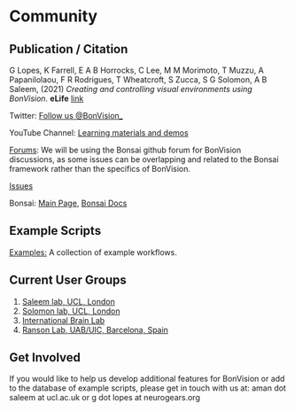 # Community

## Publication / Citation

G Lopes, K Farrell, E A B Horrocks, C Lee, M M Morimoto, T Muzzu, A Papanilolaou, F R Rodrigues, T Wheatcroft, S Zucca, S G Solomon, A B Saleem, (2021) _Creating and controlling visual environments using BonVision._ __eLife__ [link](https://elifesciences.org/articles/65541)

Twitter: [Follow us @BonVision_](https://twitter.com/BonVision_)

YouTube Channel: [Learning materials and demos](https://www.youtube.com/channel/UCEg-3mfbvjIwbzDVvqYudAA)


[Forums](https://groups.google.com/forum/#!forum/bonsai-users): We will be using the Bonsai github forum for BonVision discussions, as some issues can be overlapping and related to the Bonsai framework rather than the specifics of BonVision. 

[Issues](https://github.com/bonvision/BonVision/issues)


Bonsai: [Main Page](https://bonsai-rx.org/), [Bonsai Docs](https://bonsai-rx.org/docs/)

## Example Scripts

[Examples:](https://github.com/bonvision/examples)
A collection of example workflows.

## Current User Groups
1. [Saleem lab, UCL, London](https://www.saleemlab.com)
2. [Solomon lab, UCL, London](https://www.solomonlab.info)
3. [International Brain Lab](https://www.internationalbrainlab.com/)
4. [Ranson Lab, UAB/UIC, Barcelona, Spain](https://www.ransonlab.net)

## Get Involved
If you would like to help us develop additional features for BonVision or add to the database of example scripts, please get in touch with us at: aman dot saleem at ucl.ac.uk or g dot lopes at neurogears.org
